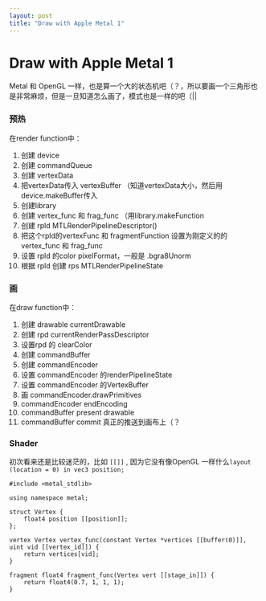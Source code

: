 ```yaml
---
layout: post
title: "Draw with Apple Metal 1"
---
```


# Draw with Apple Metal 1


Metal 和 OpenGL 一样，也是算一个大的状态机吧（？，所以要画一个三角形也是非常麻烦，但是一旦知道怎么画了，模式也是一样的吧（||

### 预热

在render function中：

1. 创建 device
2. 创建 commandQueue
3. 创建 vertexData
4. 把vertexData传入 vertexBuffer （知道vertexData大小，然后用device.makeBuffer传入
5. 创建library
6. 创建 vertex\_func 和 frag\_func （用library.makeFunction
7. 创建 rpld MTLRenderPipelineDescriptor()
8. 把这个rpld的vertexFunc 和 fragmentFunction 设置为刚定义的的vertex\_func 和 frag\_func
9. 设置 rpld 的color pixelFormat，一般是 .bgra8Unorm
10. 根据 rpld 创建 rps MTLRenderPipelineState




### 画

在draw function中：

1. 创建 drawable currentDrawable
2. 创建 rpd currentRenderPassDescriptor
3. 设置rpd 的 clearColor
4. 创建 commandBuffer
5. 创建 commandEncoder
6. 设置 commandEncoder 的renderPipelineState
7. 设置 commandEncoder 的VertexBuffer
8. 画 commandEncoder.drawPrimitives
9. commandEncoder endEncoding
10. commandBuffer present drawable
11. commandBuffer commit 真正的推送到画布上（？

### Shader


初次看来还是比较迷茫的，比如 `[[]]` , 因为它没有像OpenGL 一样什么`layout (location = 0) in vec3 position;`



```
#include <metal_stdlib>

using namespace metal;

struct Vertex {
    float4 position [[position]];
};

vertex Vertex vertex_func(constant Vertex *vertices [[buffer(0)]], uint vid [[vertex_id]]) {
    return vertices[vid];
}

fragment float4 fragment_func(Vertex vert [[stage_in]]) {
    return float4(0.7, 1, 1, 1);
}
```

